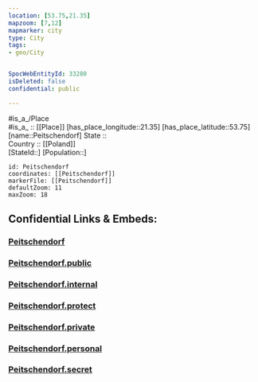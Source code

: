```yaml
---
location: [53.75,21.35] 
mapzoom: [7,12] 
mapmarker: city 
type: City
tags:
- geo/City


SpocWebEntityId: 33280
isDeleted: false
confidential: public

---
```

#is_a_/Place  
#is_a_ :: [[Place]] 
[has_place_longitude::21.35] 
[has_place_latitude::53.75] 
[name::Peitschendorf] 
State ::  
Country :: [[Poland]]  
[StateId::] 
[Population::] 



```leaflet
id: Peitschendorf
coordinates: [[Peitschendorf]] 
markerFile: [[Peitschendorf]] 
defaultZoom: 11 
maxZoom: 18
```


## Confidential Links & Embeds: 

### [Peitschendorf](/_Standards/Earth/Continent/Europe/Europe~East/Poland/Provinces~Poland/Warmian-Masurian/City/Peitschendorf.md) 

### [Peitschendorf.public](/_public/Earth/Continent/Europe/Europe~East/Poland/Provinces~Poland/Warmian-Masurian/City/Peitschendorf.public.md) 

### [Peitschendorf.internal](/_internal/Earth/Continent/Europe/Europe~East/Poland/Provinces~Poland/Warmian-Masurian/City/Peitschendorf.internal.md) 

### [Peitschendorf.protect](/_protect/Earth/Continent/Europe/Europe~East/Poland/Provinces~Poland/Warmian-Masurian/City/Peitschendorf.protect.md) 

### [Peitschendorf.private](/_private/Earth/Continent/Europe/Europe~East/Poland/Provinces~Poland/Warmian-Masurian/City/Peitschendorf.private.md) 

### [Peitschendorf.personal](/_personal/Earth/Continent/Europe/Europe~East/Poland/Provinces~Poland/Warmian-Masurian/City/Peitschendorf.personal.md) 

### [Peitschendorf.secret](/_secret/Earth/Continent/Europe/Europe~East/Poland/Provinces~Poland/Warmian-Masurian/City/Peitschendorf.secret.md)

